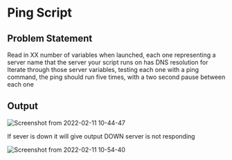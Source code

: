 # Ping Script
## Problem Statement
Read in XX number of variables when launched, each one representing a server name that the server your script runs on has DNS resolution for
Iterate through those server variables, testing each one with a ping command, the ping should run five times, with a two second pause between each one
## Output


![Screenshot from 2022-02-11 10-44-47](https://user-images.githubusercontent.com/55188287/153540993-5bb0f679-427c-4186-8a57-a8573307b5c4.png)

If sever is down it will give output DOWN server is not responding

![Screenshot from 2022-02-11 10-54-40](https://user-images.githubusercontent.com/55188287/153541716-e8824154-1eae-4492-a46f-73cbea62baf0.png)

